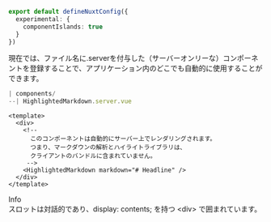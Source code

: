```ts [nuxt.config.ts]
export default defineNuxtConfig({
  experimental: {
    componentIslands: true
  }
})
```

現在では、ファイル名に.serverを付与した（サーバーオンリーな）コンポーネントを登録することで、アプリケーション内のどこでも自動的に使用することができます。

```ts []
| components/
--| HighlightedMarkdown.server.vue
```

```vue [pages/example.vue]
<template>
  <div>
    <!--
      このコンポーネントは自動的にサーバー上でレンダリングされます。
      つまり、マークダウンの解析とハイライトライブラリは、
      クライアントのバンドルに含まれていません。
     -->
    <HighlightedMarkdown markdown="# Headline" />
  </div>
</template>
```

<div
  class="flex p-4 mb-4 text-sm text-blue-800 rounded-lg bg-blue-50 dark:bg-gray-800 dark:text-blue-200"
  role="alert"
>
  <span class="sr-only">Info</span>
  <div>スロットは対話的であり、display: contents; を持つ &lt;div&gt; で囲まれています。</div>
</div>